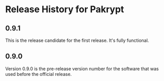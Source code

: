 # Release History for Pakrypt

## 0.9.1

This is the release candidate for the first release. It's fully functional.

## 0.9.0

Version 0.9.0 is the pre-release version number for the software that was used before the official release.

<!--
## 1.0.0

_UNRELEASED_

*January 30, 2024*

Version 1.0.0 is the first release of Pakrypt. It includes functionality for creating encrypted passwords, notes, and files.
-->
